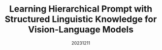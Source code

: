 ---
title: "Learning Hierarchical Prompt with Structured Linguistic Knowledge for Vision-Language Models"
date: 20231211
category: "vision"
author_list: "Yubin Wang, Xinyang Jiang, De Cheng, Dongsheng Li, Cairong Zhao"
pub_in: "AAAI 24"
pdf_url: "https://arxiv.org/abs/2312.06323"
code_url: "https://github.com/Vill-Lab/2024-AAAI-HPT"
img_path1: "LHPSL.png"
---